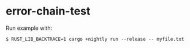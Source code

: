 # error-chain-test


Run example with:
```
$ RUST_LIB_BACKTRACE=1 cargo +nightly run --release -- myfile.txt
```
